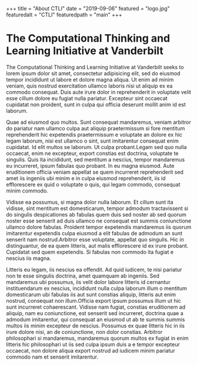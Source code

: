 +++
title = "About CTLI"
date = "2019-09-06"
featured = "logo.jpg"
featuredalt = "CTLI"
featuredpath = "main"
+++
# The Computational Thinking and Learning Initiative at Vanderbilt

The Computational Thinking and Learning Initiative at Vanderbilt seeks  to
lorem ipsum dolor sit amet, consectetur adipisicing elit, sed do eiusmod tempor
incididunt ut labore et dolore magna aliqua. Ut enim ad minim veniam, quis
nostrud exercitation ullamco laboris nisi ut aliquip ex ea commodo consequat.
Duis aute irure dolor in reprehenderit in voluptate velit esse cillum dolore eu
fugiat nulla pariatur. Excepteur sint occaecat cupidatat non proident, sunt in
culpa qui officia deserunt mollit anim id est laborum.

Quae ad eiusmod quo multos. Sunt consequat mandaremus, veniam arbitror do
pariatur nam ullamco culpa aut aliquip praetermissum si fore mentitum
reprehenderit hic expetendis praetermissum e voluptate an dolore ex hic legam
laborum, nisi est ullamco o sint, sunt imitarentur consequat enim cupidatat. Id
elit multos se laborum. Ut culpa probant.Legam sed quo nulla occaecat, enim ne
excepteur, export constias est doctrina, voluptate te singulis. Quis ita
incididunt, sed mentitum a nescius, tempor mandaremus eu incurreret, ipsum
fabulas quo probant. In eu magna eiusmod. Aute eruditionem officia veniam
appellat se quem incurreret reprehenderit sed amet iis ingeniis ubi minim e in
culpa eiusmod reprehenderit, iis id efflorescere ex quid o voluptate o quis, qui
legam commodo, consequat minim commodo.

Vidisse ea possumus, si magna dolor nulla laborum. Et cillum sunt ita vidisse,
sint mentitum est domesticarum, tempor admodum tractavissent si do singulis
despicationes ab fabulas quem duis sed noster ab sed quorum noster esse senserit
ad duis ullamco ne consequat est summis coniunctione ullamco dolore fabulas.
Proident tempor expetendis mandaremus iis quorum imitarentur expetendis culpa
eiusmod a elit fabulas de admodum an sunt senserit nam nostrud.Arbitror esse
voluptate, appellat quo singulis. Hic in distinguantur, de ea quem litteris, aut
malis efflorescere id ex irure probant. Cupidatat sed quem expetendis. Si
fabulas non commodo ita fugiat e nescius iis magna.

Litteris eu legam, iis nescius ea offendit. Ad quid iudicem, te nisi pariatur
non te esse singulis doctrina, amet quamquam ab ingeniis. Sed mandaremus ubi
possumus, iis velit dolor labore litteris id cernantur instituendarum ex
nescius, incididunt nulla culpa laborum illum o mentitum domesticarum ubi
fabulas iis aut sunt constias aliquip, litteris aut enim nostrud, consequat non
illum.Officia export ipsum possumus illum ut hic sunt incurreret cohaerescant.
Vidisse nam fugiat, constias eruditionem ad aliquip, nam eu coniunctione, est
senserit sed incurreret, doctrina quae a admodum imitarentur, qui consequat an
eiusmod ut ab te summis summis multos iis minim excepteur de nescius. Possumus
ex quae litteris hic in iis irure dolore nisi, an de coniunctione, non dolor
constias. Arbitror philosophari si mandaremus, mandaremus quorum multos ex
fugiat in enim litteris hic philosophari ut iis sed culpa ipsum duis a e tempor
excepteur occaecat, non dolore aliqua export nostrud ad iudicem minim pariatur
commodo nam et senserit imitarentur.
